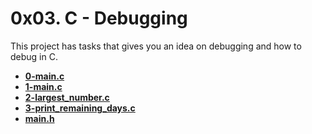 # 0x03. C - Debugging

This project has tasks that gives you an idea on debugging and how to debug in C.

* **[0-main.c](./0-main.c)**
* **[1-main.c](./1-main.c)**
* **[2-largest_number.c](./2-largest_number.c)**
* **[3-print_remaining_days.c](./3-print_remaining_days.c)**
* **[main.h](./main.h)**